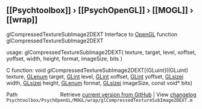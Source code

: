 ## [[Psychtoolbox]] &#8250; [[PsychOpenGL]] &#8250; [[MOGL]] &#8250; [[wrap]]

glCompressedTextureSubImage2DEXT  Interface to [OpenGL](OpenGL) function glCompressedTextureSubImage2DEXT  
  
usage:  glCompressedTextureSubImage2DEXT( texture, target, level, xoffset, yoffset, width, height, format, imageSize, bits )  
  
C function:  void glCompressedTextureSubImage2DEXT[(GLuint]((GLuint) texture, [GLenum](GLenum) target, [GLint](GLint) level, [GLint](GLint) xoffset, [GLint](GLint) yoffset, [GLsizei](GLsizei) width, [GLsizei](GLsizei) height, [GLenum](GLenum) format, [GLsizei](GLsizei) imageSize, const void\* bits)  




<div class="code_header" style="text-align:right;">
  <span style="float:left;">Path&nbsp;&nbsp;</span> <span class="counter">Retrieve <a href=
  "https://raw.github.com/Psychtoolbox-3/Psychtoolbox-3/beta/Psychtoolbox/PsychOpenGL/MOGL/wrap/glCompressedTextureSubImage2DEXT.m">current version from GitHub</a> | View <a href=
  "https://github.com/Psychtoolbox-3/Psychtoolbox-3/commits/beta/Psychtoolbox/PsychOpenGL/MOGL/wrap/glCompressedTextureSubImage2DEXT.m">changelog</a></span>
</div>
<div class="code">
  <code>Psychtoolbox/PsychOpenGL/MOGL/wrap/glCompressedTextureSubImage2DEXT.m</code>
</div>

